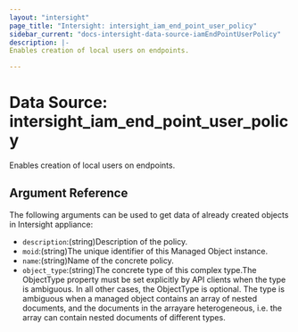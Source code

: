 ```yaml
---
layout: "intersight"
page_title: "Intersight: intersight_iam_end_point_user_policy"
sidebar_current: "docs-intersight-data-source-iamEndPointUserPolicy"
description: |-
Enables creation of local users on endpoints.

---
```


# Data Source: intersight_iam_end_point_user_policy
Enables creation of local users on endpoints.

## Argument Reference
The following arguments can be used to get data of already created objects in Intersight appliance:
* `description`:(string)Description of the policy.
* `moid`:(string)The unique identifier of this Managed Object instance.
* `name`:(string)Name of the concrete policy.
* `object_type`:(string)The concrete type of this complex type.The ObjectType property must be set explicitly by API clients when the type is ambiguous. In all other cases, the ObjectType is optional. The type is ambiguous when a managed object contains an array of nested documents, and the documents in the arrayare heterogeneous, i.e. the array can contain nested documents of different types.
